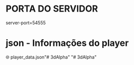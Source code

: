 # PORTA DO SERVIDOR
server-port=54555

# json - Informações do player
🌐 player_data.json"# 3dAlpha" 
"# 3dAlpha" 
